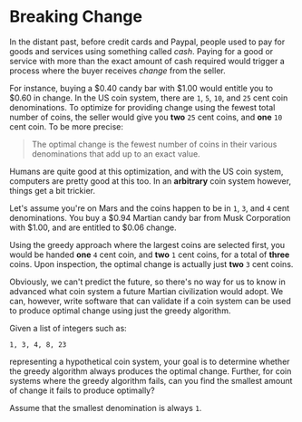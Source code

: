 # Breaking Change

In the distant past, before credit cards and Paypal, people used to pay for goods and services using something called _cash_. Paying for a good or service with more than the exact amount of cash required would trigger a process where the buyer receives _change_ from the seller.

For instance, buying a $0.40 candy bar with $1.00 would entitle you to $0.60 in change. In the US coin system, there are `1`, `5`, `10`, and `25` cent coin denominations. To optimize for providing change using the fewest total number of coins, the seller would give you **two** `25` cent coins, and **one** `10` cent coin. To be more precise:

> The optimal change is the fewest number of coins in their various denominations that add up to an exact value.

Humans are quite good at this optimization, and with the US coin system, computers are pretty good at this too. In an **arbitrary** coin system however, things get a bit trickier.

Let's assume you're on Mars and the coins happen to be in `1`, `3`, and `4` cent denominations. You buy a $0.94 Martian candy bar from Musk Corporation with $1.00, and are entitled to $0.06 change.

Using the greedy approach where the largest coins are selected first, you would be handed **one** `4` cent coin, and **two** `1` cent coins, for a total of **three** coins. Upon inspection, the optimal change is actually just **two** `3` cent coins.

Obviously, we can't predict the future, so there's no way for us to know in advanced what coin system a future Martian civilization would adopt. We can, however, write software that can validate if a coin system can be used to produce optimal change using just the greedy algorithm.

Given a list of integers such as:

```
1, 3, 4, 8, 23
```

representing a hypothetical coin system, your goal is to determine whether the greedy algorithm always produces the optimal change. Further, for coin systems where the greedy algorithm fails, can you find the smallest amount of change it fails to produce optimally?

Assume that the smallest denomination is always `1`.
